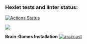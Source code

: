 ### Hexlet tests and linter status:
[![Actions Status](https://github.com/AntonTyurin87/python-project-49/workflows/hexlet-check/badge.svg)](https://github.com/AntonTyurin87/python-project-49/actions)

<a href="https://codeclimate.com/github/AntonTyurin87/python-project-49/maintainability"><img src="https://api.codeclimate.com/v1/badges/17b1d594e670fc53c80a/maintainability" /></a>

**Brain-Games Installation**
[![asciicast](https://asciinema.org/a/547602.svg)](https://asciinema.org/a/547602)
